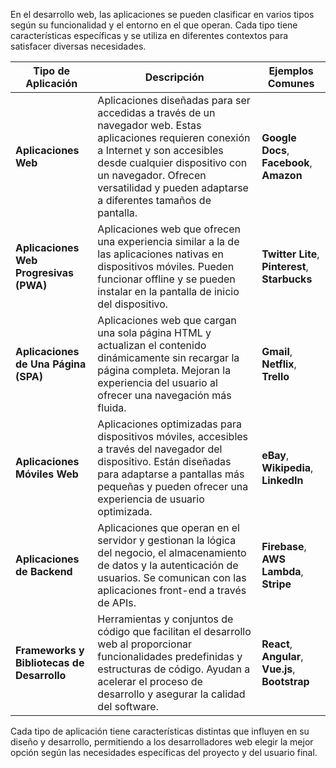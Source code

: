 
En el desarrollo web, las aplicaciones se pueden clasificar en varios tipos según su funcionalidad y el entorno en el que operan. Cada tipo tiene características específicas y se utiliza en diferentes contextos para satisfacer diversas necesidades.

| **Tipo de Aplicación**                      | **Descripción**                                                                                                                                                                    | **Ejemplos Comunes**                                        |
|---------------------------------------------|------------------------------------------------------------------------------------------------------------------------------------------------------------------------------------|-------------------------------------------------------------|
| **Aplicaciones Web**                       | Aplicaciones diseñadas para ser accedidas a través de un navegador web. Estas aplicaciones requieren conexión a Internet y son accesibles desde cualquier dispositivo con un navegador. Ofrecen versatilidad y pueden adaptarse a diferentes tamaños de pantalla. | **Google Docs**, **Facebook**, **Amazon**                 |
| **Aplicaciones Web Progresivas (PWA)**     | Aplicaciones web que ofrecen una experiencia similar a la de las aplicaciones nativas en dispositivos móviles. Pueden funcionar offline y se pueden instalar en la pantalla de inicio del dispositivo. | **Twitter Lite**, **Pinterest**, **Starbucks**            |
| **Aplicaciones de Una Página (SPA)**       | Aplicaciones web que cargan una sola página HTML y actualizan el contenido dinámicamente sin recargar la página completa. Mejoran la experiencia del usuario al ofrecer una navegación más fluida. | **Gmail**, **Netflix**, **Trello**                         |
| **Aplicaciones Móviles Web**                | Aplicaciones optimizadas para dispositivos móviles, accesibles a través del navegador del dispositivo. Están diseñadas para adaptarse a pantallas más pequeñas y pueden ofrecer una experiencia de usuario optimizada. | **eBay**, **Wikipedia**, **LinkedIn**                      |
| **Aplicaciones de Backend**                 | Aplicaciones que operan en el servidor y gestionan la lógica del negocio, el almacenamiento de datos y la autenticación de usuarios. Se comunican con las aplicaciones front-end a través de APIs. | **Firebase**, **AWS Lambda**, **Stripe**                   |
| **Frameworks y Bibliotecas de Desarrollo**  | Herramientas y conjuntos de código que facilitan el desarrollo web al proporcionar funcionalidades predefinidas y estructuras de código. Ayudan a acelerar el proceso de desarrollo y asegurar la calidad del software. | **React**, **Angular**, **Vue.js**, **Bootstrap**          |

Cada tipo de aplicación tiene características distintas que influyen en su diseño y desarrollo, permitiendo a los desarrolladores web elegir la mejor opción según las necesidades específicas del proyecto y del usuario final.